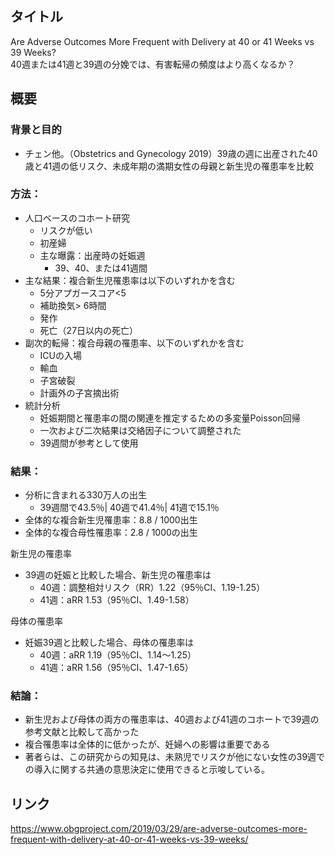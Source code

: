 ## タイトル
Are Adverse Outcomes More Frequent with Delivery at 40 or 41 Weeks vs 39 Weeks?  
40週または41週と39週の分娩では、有害転帰の頻度はより高くなるか？

## 概要
### 背景と目的
* チェン他。（Obstetrics and Gynecology 2019）39歳の週に出産された40歳と41週の低リスク、未成年期の満期女性の母親と新生児の罹患率を比較

### 方法：
* 人口ベースのコホート研究
  * リスクが低い
  * 初産婦
  * 主な曝露：出産時の妊娠週
    * 39、40、または41週間
* 主な結果：複合新生児罹患率は以下のいずれかを含む
  * 5分アプガースコア<5
  * 補助換気> 6時間
  * 発作
  * 死亡（27日以内の死亡）
* 副次的転帰：複合母親の罹患率、以下のいずれかを含む
  * ICUの入場
  * 輸血
  * 子宮破裂
  * 計画外の子宮摘出術
* 統計分析
  * 妊娠期間と罹患率の間の関連を推定するための多変量Poisson回帰
  * 一次および二次結果は交絡因子について調整された
  * 39週間が参考として使用

### 結果：
* 分析に含まれる330万人の出生
  * 39週間で43.5％| 40週で41.4％| 41週で15.1％
* 全体的な複合新生児罹患率：8.8 / 1000出生
* 全体的な複合母性罹患率：2.8 / 1000の出生

新生児の罹患率
* 39週の妊娠と比較した場合、新生児の罹患率は
  * 40週：調整相対リスク（RR）1.22（95％CI、1.19-1.25）
  * 41週：aRR 1.53（95％CI、1.49-1.58）

母体の罹患率
* 妊娠39週と比較した場合、母体の罹患率は
  * 40週：aRR 1.19（95％CI、1.14〜1.25）
  * 41週：aRR 1.56（95％CI、1.47-1.65）

### 結論：
* 新生児および母体の両方の罹患率は、40週および41週のコホートで39週の参考文献と比較して高かった
* 複合罹患率は全体的に低かったが、妊婦への影響は重要である
* 著者らは、この研究からの知見は、未熟児でリスクが他にない女性の39週での導入に関する共通の意思決定に使用できると示唆している。

## リンク
https://www.obgproject.com/2019/03/29/are-adverse-outcomes-more-frequent-with-delivery-at-40-or-41-weeks-vs-39-weeks/

